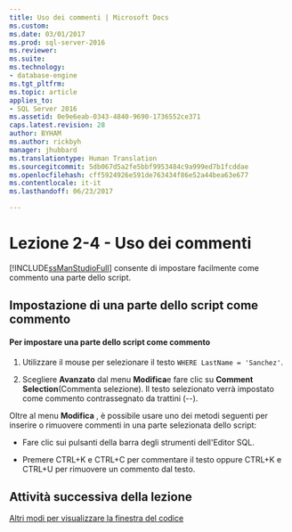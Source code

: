 ```yaml
---
title: Uso dei commenti | Microsoft Docs
ms.custom: 
ms.date: 03/01/2017
ms.prod: sql-server-2016
ms.reviewer: 
ms.suite: 
ms.technology:
- database-engine
ms.tgt_pltfrm: 
ms.topic: article
applies_to:
- SQL Server 2016
ms.assetid: 0e9e6eab-0343-4840-9690-1736552ce371
caps.latest.revision: 28
author: BYHAM
ms.author: rickbyh
manager: jhubbard
ms.translationtype: Human Translation
ms.sourcegitcommit: 5db067d5a2fe5bbf9953484c9a999ed7b1fcddae
ms.openlocfilehash: cff5924926e591de763434f86e52a44bea63e677
ms.contentlocale: it-it
ms.lasthandoff: 06/23/2017

---
```

# <a name="lesson-2-4---using-comments"></a>Lezione 2-4 - Uso dei commenti
[!INCLUDE[ssManStudioFull](../../includes/ssmanstudiofull-md.md)] consente di impostare facilmente come commento una parte dello script.  
  
## <a name="commenting-out-part-of-a-script"></a>Impostazione di una parte dello script come commento  
  
#### <a name="to-comment-out-a-portion-of-your-script"></a>Per impostare una parte dello script come commento  
  
1.  Utilizzare il mouse per selezionare il testo `WHERE LastName = 'Sanchez'`.  
  
2.  Scegliere **Avanzato** dal menu **Modifica**e fare clic su **Comment Selection**(Commenta selezione). Il testo selezionato verrà impostato come commento contrassegnato da trattini (--).  
  
Oltre al menu **Modifica** , è possibile usare uno dei metodi seguenti per inserire o rimuovere commenti in una parte selezionata dello script:  
  
-   Fare clic sui pulsanti della barra degli strumenti dell'Editor SQL.  
  
-   Premere CTRL+K e CTRL+C per commentare il testo oppure CTRL+K e CTRL+U per rimuovere un commento dal testo.  
  
## <a name="next-task-in-lesson"></a>Attività successiva della lezione  
[Altri modi per visualizzare la finestra del codice](../../tools/sql-server-management-studio/lesson-2-5-other-ways-of-viewing-the-code-window.md)  
  
  
  

